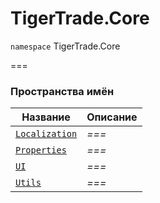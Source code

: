 
# TigerTrade.Core

`namespace` TigerTrade.Core

===


### Пространства имён
| Название | Описание |
| --- | --- |
| [`Localization`](./TigerTrade.Core/Localization.md) | *===* |
| [`Properties`](./TigerTrade.Core/Properties.md) | *===* |
| [`UI`](./TigerTrade.Core/UI.md) | *===* |
| [`Utils`](./TigerTrade.Core/Utils.md) | *===* |

